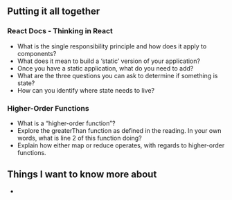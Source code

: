 
## Putting it all together
### React Docs - Thinking in React

- What is the single responsibility principle and how does it apply to components?
- What does it mean to build a ‘static’ version of your application?
- Once you have a static application, what do you need to add?
- What are the three questions you can ask to determine if something is state?
- How can you identify where state needs to live?


### Higher-Order Functions

- What is a “higher-order function”?
- Explore the greaterThan function as defined in the reading. In your own words, what is line 2 of this function doing?
- Explain how either map or reduce operates, with regards to higher-order functions.



## Things I want to know more about
- 
